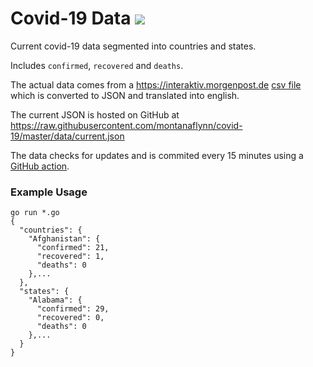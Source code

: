 # Covid-19 Data ![](https://github.com/montanaflynn/covid-19/workflows/Update%20Data/badge.svg)

Current covid-19 data segmented into countries and states.

Includes `confirmed`, `recovered` and `deaths`.

The actual data comes from a https://interaktiv.morgenpost.de [csv file](https://interaktiv.morgenpost.de/corona-virus-karte-infektionen-deutschland-weltweit/data/Coronavirus.current.v2.csv) which is converted to JSON and translated into english.

The current JSON is hosted on GitHub at https://raw.githubusercontent.com/montanaflynn/covid-19/master/data/current.json

The data checks for updates and is commited every 15 minutes using a [GitHub action](https://github.com/montanaflynn/covid-19/blob/master/.github/workflows/main.yml).

### Example Usage

```
go run *.go
{
  "countries": {
    "Afghanistan": {
      "confirmed": 21,
      "recovered": 1,
      "deaths": 0
    },...
  },
  "states": {
    "Alabama": {
      "confirmed": 29,
      "recovered": 0,
      "deaths": 0
    },...
  }
}
```
